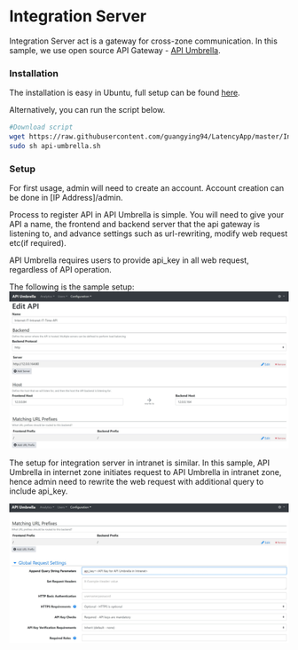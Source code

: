 # Integration Server
Integration Server act is a gateway for cross-zone communication. In this sample, we use open source API Gateway - [API Umbrella](https://apiumbrella.io/).

### Installation
The installation is easy in Ubuntu, full setup can be found [here](https://api-umbrella.readthedocs.io/en/latest/getting-started.html).

Alternatively, you can run the script below.

```sh
#Download script
wget https://raw.githubusercontent.com/guangying94/LatencyApp/master/Integration%20Server/api-umbrella.sh
sudo sh api-umbrella.sh
```

### Setup
For first usage, admin will need to create an account. Account creation can be done in [IP Address]/admin.

Process to register API in API Umbrella is simple. You will need to give your API a name, the frontend and backend server that the api gateway is listening to, and advance settings such as url-rewriting, modify web request etc(if required).

API Umbrella requires users to provide api_key in all web request, regardless of API operation.

The following is the sample setup:
![API Umbrella](./api-umbrella.jpg)

The setup for integration server in intranet is similar. In this sample, API Umbrella in internet zone initiates request to API Umbrella in intranet zone, hence admin need to rewrite the web request with additional query to include api_key.

![API Umbrella 2](./api-umbrella-2.jpg)

